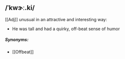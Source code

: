 ## /ˈkwɝː.ki/  
[[Adj]]
unusual in an attractive and interesting way:

- He was tall and had a quirky, off-beat sense of humor

##### Synonyms:
- [[Offbeat]]
